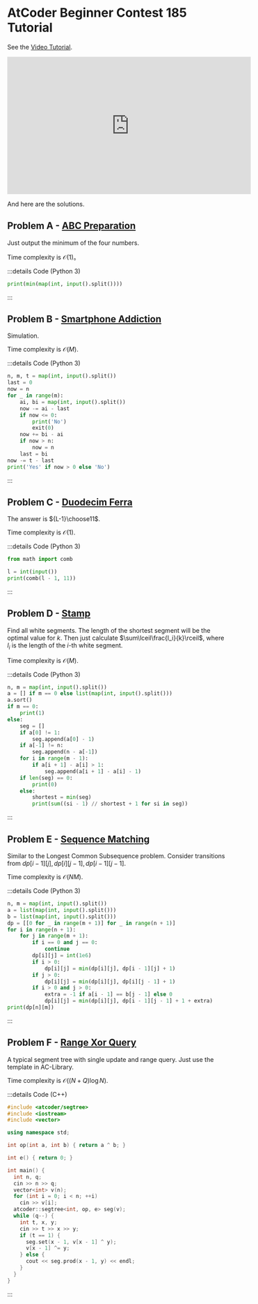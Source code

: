 # AtCoder Beginner Contest 185 Tutorial

See the [Video Tutorial](https://www.youtube.com/watch?v=sq-A_1kBvPQ).

<iframe width="560" height="315" src="https://www.youtube.com/embed/sq-A_1kBvPQ" frameborder="0" allow="accelerometer; autoplay; clipboard-write; encrypted-media; gyroscope; picture-in-picture" allowfullscreen></iframe>

And here are the solutions.

## Problem A - [ABC Preparation](https://atcoder.jp/contests/abc185/tasks/abc185_a)

Just output the minimum of the four numbers.

Time complexity is $\mathcal{O}(1)$。

:::details Code (Python 3)

```python
print(min(map(int, input().split())))
```

:::

## Problem B - [Smartphone Addiction](https://atcoder.jp/contests/abc185/tasks/abc185_b)

Simulation.

Time complexity is $\mathcal{O}(M)$.

:::details Code (Python 3)

```python
n, m, t = map(int, input().split())
last = 0
now = n
for _ in range(m):
    ai, bi = map(int, input().split())
    now -= ai - last
    if now <= 0:
        print('No')
        exit(0)
    now += bi - ai
    if now > n:
        now = n
    last = bi
now -= t - last
print('Yes' if now > 0 else 'No')
```

:::

## Problem C - [Duodecim Ferra](https://atcoder.jp/contests/abc185/tasks/abc185_c)

The answer is ${L-1}\choose11$.

Time complexity is $\mathcal{O}(1)$.

:::details Code (Python 3)

```python
from math import comb

l = int(input())
print(comb(l - 1, 11))
```

:::

## Problem D - [Stamp](https://atcoder.jp/contests/abc185/tasks/abc185_d)

Find all white segments. The length of the shortest segment will be the optimal value for $k$. Then just calculate $\sum\lceil\frac{l_i}{k}\rceil$, where $l_i$ is the length of the $i$-th white segment.

Time complexity is $\mathcal{O}(M)$.

:::details Code (Python 3)

```python
n, m = map(int, input().split())
a = [] if m == 0 else list(map(int, input().split()))
a.sort()
if m == 0:
    print(1)
else:
    seg = []
    if a[0] != 1:
        seg.append(a[0] - 1)
    if a[-1] != n:
        seg.append(n - a[-1])
    for i in range(m - 1):
        if a[i + 1] - a[i] > 1:
            seg.append(a[i + 1] - a[i] - 1)
    if len(seg) == 0:
        print(0)
    else:
        shortest = min(seg)
        print(sum((si - 1) // shortest + 1 for si in seg))
```

:::

## Problem E - [Sequence Matching](https://atcoder.jp/contests/abc185/tasks/abc185_e)

Similar to the Longest Common Subsequence problem. Consider transitions from $dp[i-1][j],dp[i][j-1],dp[i-1][j-1]$.

Time complexity is $\mathcal{O}(NM)$.

:::details Code (Python 3)

```python
n, m = map(int, input().split())
a = list(map(int, input().split()))
b = list(map(int, input().split()))
dp = [[0 for _ in range(m + 1)] for _ in range(n + 1)]
for i in range(n + 1):
    for j in range(m + 1):
        if i == 0 and j == 0:
            continue
        dp[i][j] = int(1e6)
        if i > 0:
            dp[i][j] = min(dp[i][j], dp[i - 1][j] + 1)
        if j > 0:
            dp[i][j] = min(dp[i][j], dp[i][j - 1] + 1)
        if i > 0 and j > 0:
            extra = -1 if a[i - 1] == b[j - 1] else 0
            dp[i][j] = min(dp[i][j], dp[i - 1][j - 1] + 1 + extra)
print(dp[n][m])
```

:::

## Problem F - [Range Xor Query](https://atcoder.jp/contests/abc185/tasks/abc185_f)

A typical segment tree with single update and range query. Just use the template in AC-Library.

Time complexity is $\mathcal{O}((N+Q)\log N)$.

:::details Code (C++)

```cpp
#include <atcoder/segtree>
#include <iostream>
#include <vector>

using namespace std;

int op(int a, int b) { return a ^ b; }

int e() { return 0; }

int main() {
  int n, q;
  cin >> n >> q;
  vector<int> v(n);
  for (int i = 0; i < n; ++i)
    cin >> v[i];
  atcoder::segtree<int, op, e> seg(v);
  while (q--) {
    int t, x, y;
    cin >> t >> x >> y;
    if (t == 1) {
      seg.set(x - 1, v[x - 1] ^ y);
      v[x - 1] ^= y;
    } else {
      cout << seg.prod(x - 1, y) << endl;
    }
  }
}
```

:::
